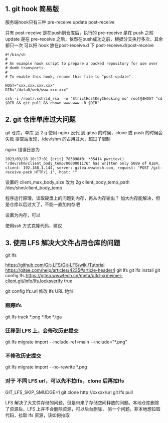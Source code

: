 
## 1. git hook 简易版
服务端hook只有三种
pre-receive
update
post-receive

只有 post-receive 是在push到仓库后，执行的
pre-receive 是在 push 之前
update 是在 pre-receive 之后，依然在push成功之前，根据分支执行多次，其余都只一次
可以把 hook 放在post-receive.d 下
post-receive.d/post-receive
```
#!/bin/sh
#
# An example hook script to prepare a packed repository for use over
# dumb transports.
#
# To enable this hook, rename this file to "post-update".

HOST="xxx.xxx.xxx.xxx"
DIR="/data0/web/www.xxx.xxx"

ssh -i /root/.ssh/id_rsa  -o 'StrictHostKeyChecking no' root@$HOST "cd $DIR && git pull && chown www.www -R $DIR"
```

## 2. git 仓库单库过大问题

git 仓库，单库 近 2 g
使用 nginx 反代 到 gitea 的时候，clone 或 push 的时候会失败
排查后发现，/dev/shm 的占用过大，超过了限制

nginx 错误日志为
```
2023/03/28 10:17:01 [crit] 783098#0: *35414 pwritev() "/dev/shm/client_body_temp/0000001176" has written only 5089 of 8184, client: 192.168.1.144, server: gitea.wwwtech.com, request: "POST /git-receive-pack HTTP/1.1", host: ""
```

设置的 client_max_body_size 改为 2g
client_body_temp_path    /dev/shm/client_body_temp

程序运行原理，读取硬盘上的问题到内存，再从内存输出？
加大内存能解决，但是仓库以后过大了，不能一直加内存吧

设置为内存，可以

使用ssh 方式克隆代码，建议


## 3. 使用 LFS 解决大文件占用仓库的问题

git lfs 

https://github.com/Git-LFS/Git-LFS/wiki/Tutorial
https://gitee.com/help/articles/4235#article-header4
git lfs
git lfs install
 git config lfs.https://gitea.wwwtech.cn/meta/u3d-xrmeimei-client.git/info/lfs.locksverify true

git config lfs.url  修改 lfs URL 地址

### 跟踪lfs
git lfs track *.png
*.fbx
*.tga

### 迁移到 LFS 上，会修改历史提交
git lfs migrate import --include-ref=main --include="*.png"  

### 不修改历史提交

git lfs migrate import --no-rewrite *.png


### 对于 不同 LFS url，可以先不拉lfs，clone 后再拉lfs
GIT_LFS_SKIP_SMUDGE=1 git clone http://xxxxx/url
git lfs pull


LFS 解决了大文件存储的问题，但是带来了存储空间释放的问题。本地仓库删除了资源后，LFS 上并不会删除资源，可以后台删除，
另一个问题，非本地想拉取代码，拉取 lfs 资源，该如何拉取